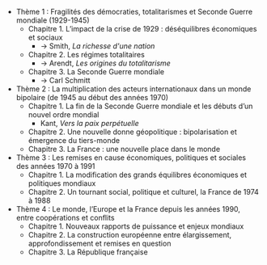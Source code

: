 - Thème 1 : Fragilités des démocraties, totalitarismes et Seconde Guerre mondiale (1929-1945) 
  - Chapitre 1. L’impact de la crise de 1929 : déséquilibres économiques et sociaux
    - → Smith, *La richesse d'une nation* 
  - Chapitre 2. Les régimes totalitaires
    - → Arendt, *Les origines du totalitarisme* 
  - Chapitre 3. La Seconde Guerre mondiale
    - → Carl Schmitt
- Thème 2 : La multiplication des acteurs internationaux dans un monde bipolaire (de 1945 au début des années 1970)
  - Chapitre 1. La fin de la Seconde Guerre mondiale et les débuts d’un nouvel ordre mondial
    - Kant, *Vers la paix perpétuelle* 
  - Chapitre 2. Une nouvelle donne géopolitique : bipolarisation et émergence du tiers-monde
  - Chapitre 3. La France : une nouvelle place dans le monde
- Thème 3 : Les remises en cause économiques, politiques et sociales des années 1970 à 1991
  - Chapitre 1. La modification des grands équilibres économiques et politiques mondiaux
  - Chapitre 2. Un tournant social, politique et culturel, la France de 1974 à 1988 
- Thème 4 : Le monde, l’Europe et la France depuis les années 1990, entre coopérations et conflits
  - Chapitre 1. Nouveaux rapports de puissance et enjeux mondiaux
  - Chapitre 2. La construction européenne entre élargissement, approfondissement et remises en question
  - Chapitre 3. La République française
